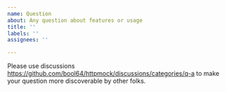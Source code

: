 ```yaml
---
name: Question
about: Any question about features or usage
title: ''
labels: ''
assignees: ''

---
```


Please use discussions https://github.com/bool64/httpmock/discussions/categories/q-a to make your question more discoverable by other folks.

